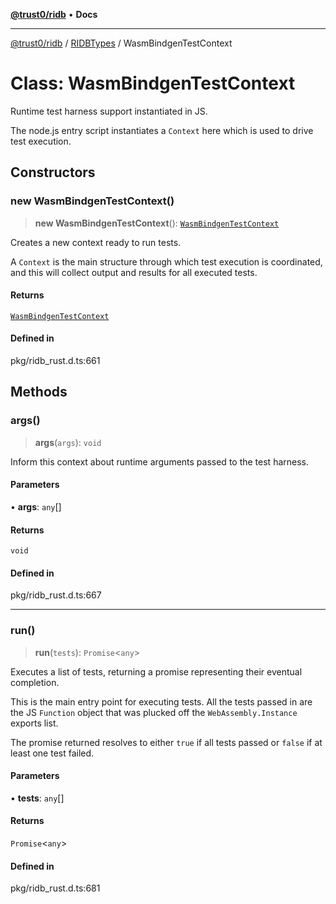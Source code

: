 [**@trust0/ridb**](../../../README.md) • **Docs**

***

[@trust0/ridb](../../../README.md) / [RIDBTypes](../README.md) / WasmBindgenTestContext

# Class: WasmBindgenTestContext

Runtime test harness support instantiated in JS.

The node.js entry script instantiates a `Context` here which is used to
drive test execution.

## Constructors

### new WasmBindgenTestContext()

> **new WasmBindgenTestContext**(): [`WasmBindgenTestContext`](WasmBindgenTestContext.md)

Creates a new context ready to run tests.

A `Context` is the main structure through which test execution is
coordinated, and this will collect output and results for all executed
tests.

#### Returns

[`WasmBindgenTestContext`](WasmBindgenTestContext.md)

#### Defined in

pkg/ridb\_rust.d.ts:661

## Methods

### args()

> **args**(`args`): `void`

Inform this context about runtime arguments passed to the test
harness.

#### Parameters

• **args**: `any`[]

#### Returns

`void`

#### Defined in

pkg/ridb\_rust.d.ts:667

***

### run()

> **run**(`tests`): `Promise`\<`any`\>

Executes a list of tests, returning a promise representing their
eventual completion.

This is the main entry point for executing tests. All the tests passed
in are the JS `Function` object that was plucked off the
`WebAssembly.Instance` exports list.

The promise returned resolves to either `true` if all tests passed or
`false` if at least one test failed.

#### Parameters

• **tests**: `any`[]

#### Returns

`Promise`\<`any`\>

#### Defined in

pkg/ridb\_rust.d.ts:681
